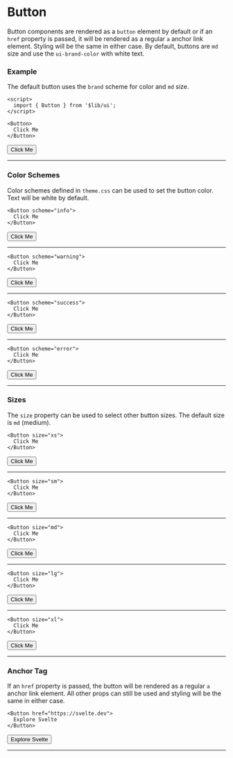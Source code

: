 <script>
	import { Button } from '$lib/ui';
  import Tables from './Tables.svelte';
</script>

# Button

Button components are rendered as a `button` element by default or if an `href` property is passed, it will be rendered
as a regular `a` anchor link element. Styling will be the same in either case. By default, buttons are `md` size and use
the `ui-brand-color` with white text.

### Example

The default button uses the `brand` scheme for color and `md` size.

```svelte
<script>
  import { Button } from '$lib/ui';
</script>

<Button>
  Click Me
</Button>
```
<Button>
  Click Me
</Button>

---

### Color Schemes

Color schemes defined in `theme.css` can be used to set the button color. Text will be white by default.

```svelte
<Button scheme="info">
  Click Me
</Button>
```
<Button scheme="info">Click Me</Button>

---

```svelte
<Button scheme="warning">
  Click Me
</Button>
```
<Button scheme="warning">Click Me</Button>

---

```svelte
<Button scheme="success">
  Click Me
</Button>
```
<Button scheme="success">Click Me</Button>

---

```svelte
<Button scheme="error">
  Click Me
</Button>
```
<Button scheme="error">Click Me</Button>

---

### Sizes

The `size` property can be used to select other button sizes. The default size is `md` (medium). 

```svelte
<Button size="xs">
  Click Me
</Button>
```
<Button size="xs">Click Me</Button>

---

```svelte
<Button size="sm">
  Click Me
</Button>
```
<Button size="sm">Click Me</Button>

---

```svelte
<Button size="md">
  Click Me
</Button>
```
<Button size="md">Click Me</Button>

---

```svelte
<Button size="lg">
  Click Me
</Button>
```
<Button size="lg">Click Me</Button>

---

```svelte
<Button size="xl">
  Click Me
</Button>
```
<Button size="xl">Click Me</Button>

---

### Anchor Tag

If an `href` property is passed, the button will be rendered as a regular `a` anchor link element. All other props can
still be used and styling will be the same in either case.

```svelte
<Button href="https://svelte.dev">
  Explore Svelte
</Button>
```
<Button href="https://svelte.dev">Explore Svelte</Button>

---

<Tables />